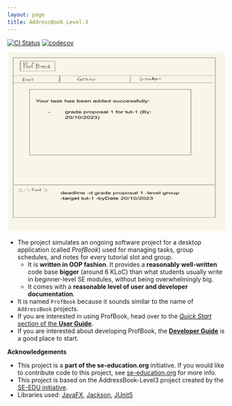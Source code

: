 ```yaml
---
layout: page
title: AddressBook Level-3
---
```


[![CI Status](https://github.com/AY2324S1-CS2103T-W15-2/tp/actions/workflows/gradle.yml/badge.svg)](https://github.com/AY2324S1-CS2103T-W15-2/tp/actions)
[![codecov](https://codecov.io/gh/AY2324S1-CS2103T-W15-2/tp/branch/master/graph/badge.svg)](https://codecov.io/gh/AY2324S1-CS2103T-W15-2/tp)

![Ui](images/Ui.png)

* The project simulates an ongoing software project for a desktop application (called _ProfBook_) used for managing tasks, group schedules, and notes for every tutorial slot and group.
  * It is **written in OOP fashion**. It provides a **reasonably well-written** code base **bigger** (around 6 KLoC) than what students usually write in beginner-level SE modules, without being overwhelmingly big.
  * It comes with a **reasonable level of user and developer documentation**.
* It is named `ProfBook` because it sounds similar to the name of `AddressBook` projects.
* If you are interested in using ProfBook, head over to the [_Quick Start_ section of the **User Guide**](UserGuide.html#quick-start).
* If you are interested about developing ProfBook, the [**Developer Guide**](DeveloperGuide.html) is a good place to start.


**Acknowledgements**
* This project is a **part of the se-education.org** initiative. If you would like to contribute code to this project, see [se-education.org](https://se-education.org#https://se-education.org/#contributing) for more info.
* This project is based on the AddressBook-Level3 project created by the [SE-EDU initiative](https://se-education.org).
* Libraries used: [JavaFX](https://openjfx.io/), [Jackson](https://github.com/FasterXML/jackson), [JUnit5](https://github.com/junit-team/junit5)
